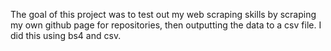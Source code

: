 The goal of this project was to test out my web scraping skills by scraping my own github page for repositories, then outputting the data to a csv file. I did this using bs4 and csv.

